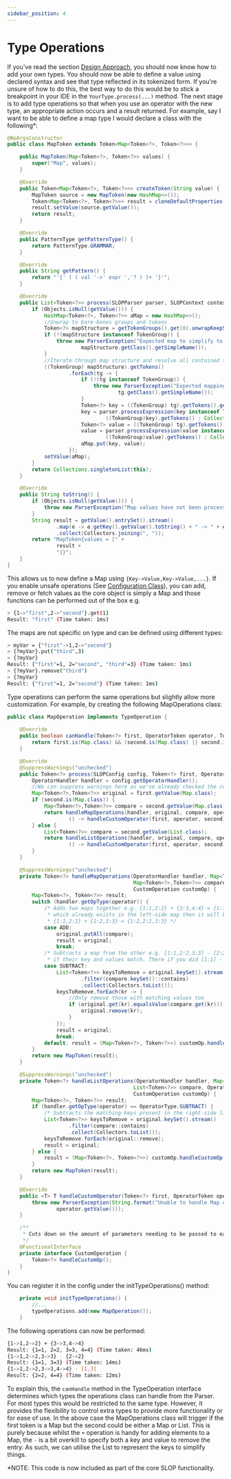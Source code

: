 ```yaml
---
sidebar_position: 4
---
```


# Type Operations
If you've read the section [Design Approach](#design-approach), you should now know how to add your own types.
You should now be able to define a value using declared syntax and see that type reflected in its tokenized form. If 
you're unsure of how to do this, the best way to do this would be to stick a breakpoint in your IDE in the 
``YourType.process(...)`` method. The next stage is to add type operations so that when you use an operator with the 
new type, an appropriate action occurs and a result returned. For example, say I want to be able to define
a map type I would declare a class with the following*:
```java
@NoArgsConstructor
public class MapToken extends Token<Map<Token<?>, Token<?>>> {

    public MapToken(Map<Token<?>, Token<?>> values) {
        super("Map", values);
    }

    @Override
    public Token<Map<Token<?>, Token<?>>> createToken(String value) {
        MapToken source = new MapToken(new HashMap<>());
        Token<Map<Token<?>, Token<?>>> result = cloneDefaultProperties(source);
        result.setValue(source.getValue());
        return result;
    }

    @Override
    public PatternType getPatternType() {
        return PatternType.GRAMMAR;
    }

    @Override
    public String getPattern() {
        return "'{' ( ( val '->' expr ','? ) )+ '}'";
    }

    @Override
    public List<Token<?>> process(SLOPParser parser, SLOPContext context, SLOPConfig config) {
        if (Objects.isNull(getValue())) {
            HashMap<Token<?>, Token<?>> aMap = new HashMap<>();
            //Unwrap to bare-bones groups and tokens
            Token<?> mapStructure = getTokenGroups().get(0).unwrapKeepStructure(getTokenGroups().get(0), 1);
            if (!(mapStructure instanceof TokenGroup)) {
                throw new ParserException("Expected map to simplify to TokenGroup but got " +
                        mapStructure.getClass().getSimpleName());
            }
            //Iterate through map structure and resolve all contained token values
            ((TokenGroup) mapStructure).getTokens()
                    .forEach(tg -> {
                        if (!(tg instanceof TokenGroup)) {
                            throw new ParserException("Expected mapping to be TokenGroup but got " +
                                    tg.getClass().getSimpleName());
                        }
                        Token<?> key = ((TokenGroup) tg).getTokens().get(0);
                        key = parser.processExpression(key instanceof TokenGroup ?
                                ((TokenGroup)key).getTokens() : Collections.singletonList(key), context);
                        Token<?> value = ((TokenGroup) tg).getTokens().get(1);
                        value = parser.processExpression(value instanceof TokenGroup ?
                                ((TokenGroup)value).getTokens() : Collections.singletonList(value), context);
                        aMap.put(key, value);
                    });
            setValue(aMap);
        }
        return Collections.singletonList(this);
    }

    @Override
    public String toString() {
        if (Objects.isNull(getValue())) {
            throw new ParserException("Map values have not been processed yet");
        }
        String result = getValue().entrySet().stream()
                .map(e -> e.getKey().getValue().toString() + " -> " + e.getValue().getValue().toString())
                .collect(Collectors.joining(", "));
        return "MapToken{values = [" +
                result +
                "]}";
    }
}
```
This allows us to now define a Map using ``{Key->Value,Key->Value,...}``. If you enable unsafe operations 
(See [Configuration Class](#configuration-class)), you can add, remove or fetch values as the core object
is simply a Map and those functions can be performed out of the box e.g.
```bash
> {1->"first",2->"second"}.get(1)
Result: "first" (Time taken: 1ms)
```
The maps are not specific on type and can be defined using different types:
```bash
> myVar = {"first"->1,2->"second"}
> {?myVar}.put("third",3)
> {?myVar}
Result: {"first"=1, 2="second", "third"=3} (Time taken: 1ms)
> {?myVar}.remove("third")
> {?myVar}
Result: {"first"=1, 2="second"} (Time taken: 1ms)
```
Type operations can perform the same operations but slightly allow more customization. For example, by creating the
following MapOperations class:
```java
public class MapOperation implements TypeOperation {
    
    @Override
    public boolean canHandle(Token<?> first, OperatorToken operator, Token<?> second) {
        return first.is(Map.class) && (second.is(Map.class) || second.is(List.class));
    }

    @Override
    @SuppressWarnings("unchecked")
    public Token<?> process(SLOPConfig config, Token<?> first, OperatorToken operator, Token<?> second) {
        OperatorHandler handler = config.getOperatorHandler();
        //We can suppress warnings here as we've already checked the contained token
        Map<Token<?>,Token<?>> original = first.getValue(Map.class);
        if (second.is(Map.class)) {
            Map<Token<?>,Token<?>> compare = second.getValue(Map.class);
            return handleMapOperations(handler, original, compare, operator,
                    () -> handleCustomOperator(first, operator, second));
        } else {
            List<Token<?>> compare = second.getValue(List.class);
            return handleListOperations(handler, original, compare, operator,
                    () -> handleCustomOperator(first, operator, second));
        }
    }

    @SuppressWarnings("unchecked")
    private Token<?> handleMapOperations(OperatorHandler handler, Map<Token<?>,Token<?>> original,
                                         Map<Token<?>,Token<?>> compare, OperatorToken operator,
                                         CustomOperation customOp) {
        Map<Token<?>, Token<?>> result;
        switch (handler.getOpType(operator)) {
            /* Adds two maps together e.g. {1:1,2:2} + {3:3,4:4} = {1:1,2:2,3:3,4:4}. Note that if there is a key
             * which already exists in the left-side map then it will be overwritten by that on the right e.g.
             * {1:1,2:2} + {1:2,3:3} = {1:2,2:2,3:3} */
            case ADD:
                original.putAll(compare);
                result = original;
                break;
            /* Subtracts a map from the other e.g. [1:1,2:2,3:3] - [2:2,3:3] = [1:1]. Please note items are only removed
             * if their key and values match. There if you did [1:1] - [1:3], you'd still result in the original [1:1] */
            case SUBTRACT:
                List<Token<?>> keysToRemove = original.keySet().stream()
                        .filter(compare.keySet()::contains)
                        .collect(Collectors.toList());
                keysToRemove.forEach(kr -> {
                    //Only remove those with matching values too
                    if (original.get(kr).equalsValue(compare.get(kr))) {
                        original.remove(kr);
                    }
                });
                result = original;
                break;
            default: result = (Map<Token<?>, Token<?>>) customOp.handleCustomOp();
        }
        return new MapToken(result);
    }

    @SuppressWarnings("unchecked")
    private Token<?> handleListOperations(OperatorHandler handler, Map<Token<?>,Token<?>> original,
                                         List<Token<?>> compare, OperatorToken operator,
                                         CustomOperation customOp) {
        Map<Token<?>, Token<?>> result;
        if (handler.getOpType(operator) == OperatorType.SUBTRACT) {
            /* Subtracts the matching keys present in the right-side list from the left-side map */
            List<Token<?>> keysToRemove = original.keySet().stream()
                    .filter(compare::contains)
                    .collect(Collectors.toList());
            keysToRemove.forEach(original::remove);
            result = original;
        } else {
            result = (Map<Token<?>, Token<?>>) customOp.handleCustomOp();
        }
        return new MapToken(result);
    }

    @Override
    public <T> T handleCustomOperator(Token<?> first, OperatorToken operator, Token<?> second) {
        throw new ParserException(String.format("Unable to handle Map operation with operator '%s'",
                operator.getValue()));
    }

    /**
     * Cuts down on the amount of parameters needing to be passed to each operation handler method
     */
    @FunctionalInterface
    private interface CustomOperation {
        Token<?> handleCustomOp();
    }
}

```
You can register it in the config under the initTypeOperations() method:
```java
    private void initTypeOperations() {
        //...
        typeOperations.add(new MapOperation());
    }
```
The following operations can now be performed:
```bash
{1->1,2->2} + {3->3,4->4}
Result: {1=1, 2=2, 3=3, 4=4} (Time taken: 46ms)
{1->1,2->2,3->3} - {2->2}
Result: {1=1, 3=3} (Time taken: 14ms)
{1->1,2->2,3->3,4->4} - [1,3]
Result: {2=2, 4=4} (Time taken: 12ms)
```
To explain this, the ``canHandle`` method in the TypeOperation interface determines which types the operations class can 
handle from the Parser. For most types this would be restricted to the same type. However, it provides the flexibility 
to control extra types to provide more functionality or for ease of use. In the above case the MapOperations class 
will trigger if the first token is a Map but the second could be either a Map or List. This is purely because whilst 
the ``+`` operation is handy for adding elements to a Map, the ``-`` is a bit overkill to specify both a key and value 
to remove the entry. As such, we can utilise the List to represent the keys to simplify things.

*NOTE: This code is now included as part of the core SLOP functionality.